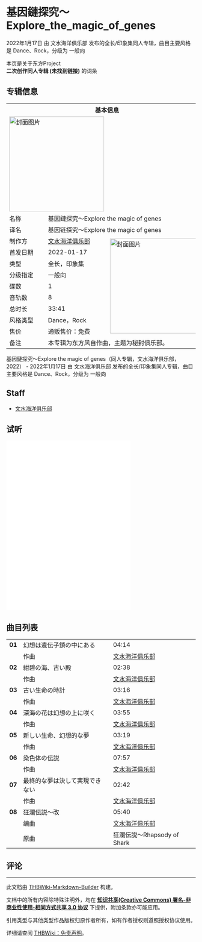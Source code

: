 # 基因鏈探究～Explore_the_magic_of_genes

<!-- source html: G:\repos\THBWiki-Markdown-Builder\THBWikiMarkdown\Temp\main\0\03\ns0%3A%E5%9F%BA%E5%9B%A0%E9%8F%88%E6%8E%A2%E7%A9%B6%EF%BD%9EExplore_the_magic_of_genes.html -->

2022年1月17日 由 文水海洋俱乐部  发布的全长/印象集同人专辑，曲目主要风格是 Dance、Rock，分级为 一般向

本页是关于东方Project  
 **二次创作同人专辑 (未找到链接)** 的词条
## 专辑信息

<table><tbody><tr><th colspan="3">基本信息</th></tr><tr><td class="cover-artwork-mobile" colspan="2"><a href="./文件-基因鏈探究～Explore_the_magic_of_genes封面.jpg.md" class="image" title="封面图片"><img alt="封面图片" src="https://upload.thwiki.cc/thumb/6/64/%E5%9F%BA%E5%9B%A0%E9%8F%88%E6%8E%A2%E7%A9%B6%EF%BD%9EExplore_the_magic_of_genes%E5%B0%81%E9%9D%A2.jpg/252px-%E5%9F%BA%E5%9B%A0%E9%8F%88%E6%8E%A2%E7%A9%B6%EF%BD%9EExplore_the_magic_of_genes%E5%B0%81%E9%9D%A2.jpg" decoding="async" loading="lazy" width="252" height="252" srcset="https://upload.thwiki.cc/thumb/6/64/%E5%9F%BA%E5%9B%A0%E9%8F%88%E6%8E%A2%E7%A9%B6%EF%BD%9EExplore_the_magic_of_genes%E5%B0%81%E9%9D%A2.jpg/378px-%E5%9F%BA%E5%9B%A0%E9%8F%88%E6%8E%A2%E7%A9%B6%EF%BD%9EExplore_the_magic_of_genes%E5%B0%81%E9%9D%A2.jpg 1.5x, https://upload.thwiki.cc/thumb/6/64/%E5%9F%BA%E5%9B%A0%E9%8F%88%E6%8E%A2%E7%A9%B6%EF%BD%9EExplore_the_magic_of_genes%E5%B0%81%E9%9D%A2.jpg/504px-%E5%9F%BA%E5%9B%A0%E9%8F%88%E6%8E%A2%E7%A9%B6%EF%BD%9EExplore_the_magic_of_genes%E5%B0%81%E9%9D%A2.jpg 2x" data-file-width="800" data-file-height="800"></a></td>
</tr><tr><td class="label">名称</td><td colspan="2"> 基因鏈探究～Explore the magic of genes </td></tr><tr><td class="label">译名</td><td colspan="2"> 基因链探究～Explore the magic of genes </td></tr><tr><td class="label">制作方</td><td><a href="./文水海洋俱乐部.md" title="文水海洋俱乐部">文水海洋俱乐部</a></td><td class="cover-artwork" rowspan="9" style="min-width:252px;"><a href="./文件-基因鏈探究～Explore_the_magic_of_genes封面.jpg.md" class="image" title="封面图片"><img alt="封面图片" src="https://upload.thwiki.cc/thumb/6/64/%E5%9F%BA%E5%9B%A0%E9%8F%88%E6%8E%A2%E7%A9%B6%EF%BD%9EExplore_the_magic_of_genes%E5%B0%81%E9%9D%A2.jpg/252px-%E5%9F%BA%E5%9B%A0%E9%8F%88%E6%8E%A2%E7%A9%B6%EF%BD%9EExplore_the_magic_of_genes%E5%B0%81%E9%9D%A2.jpg" decoding="async" loading="lazy" width="252" height="252" srcset="https://upload.thwiki.cc/thumb/6/64/%E5%9F%BA%E5%9B%A0%E9%8F%88%E6%8E%A2%E7%A9%B6%EF%BD%9EExplore_the_magic_of_genes%E5%B0%81%E9%9D%A2.jpg/378px-%E5%9F%BA%E5%9B%A0%E9%8F%88%E6%8E%A2%E7%A9%B6%EF%BD%9EExplore_the_magic_of_genes%E5%B0%81%E9%9D%A2.jpg 1.5x, https://upload.thwiki.cc/thumb/6/64/%E5%9F%BA%E5%9B%A0%E9%8F%88%E6%8E%A2%E7%A9%B6%EF%BD%9EExplore_the_magic_of_genes%E5%B0%81%E9%9D%A2.jpg/504px-%E5%9F%BA%E5%9B%A0%E9%8F%88%E6%8E%A2%E7%A9%B6%EF%BD%9EExplore_the_magic_of_genes%E5%B0%81%E9%9D%A2.jpg 2x" data-file-width="800" data-file-height="800"></a></td>
</tr><tr><td class="label">首发日期</td><td>2022-01-17</td></tr><tr><td class="label">类型</td><td>全长，印象集</td></tr><tr><td class="label">分级指定</td><td>一般向</td></tr><tr><td class="label">碟数</td><td>1</td></tr><tr><td class="label">音轨数</td><td>8</td></tr><tr><td class="label">总时长</td><td>33:41</td></tr><tr><td class="label">风格类型</td><td>Dance，Rock</td></tr><tr><td class="label">售价</td><td>通贩售价：免费</td></tr><tr><td class="label">备注</td><td colspan="2">本专辑为东方风自作曲，主题为秘封俱乐部。</td></tr></tbody></table>

基因鏈探究～Explore the magic of genes（同人专辑，文水海洋俱乐部，2022） - 2022年1月17日 由 文水海洋俱乐部  发布的全长/印象集同人专辑，曲目主要风格是 Dance、Rock，分级为 一般向
## Staff
- [文水海洋俱乐部](./文水海洋俱乐部.md)

## 试听
  
<iframe width="330" height="450" scrolling="no" frameborder="no" marginwidth="0" marginheight="0" sandbox="allow-scripts allow-same-origin" src="//music.163.com/outchain/player?type=1&amp;id=138964373&amp;height=430"></iframe>

  

## 曲目列表

<table><tbody><tr><td id="1" class="infoYL"><b>01</b></td><td id="幻想は遺伝子鎖の中にある" colspan="2" class="title">幻想は遺伝子鎖の中にある<span class="thcsearchlinks"><a rel="nofollow" class="external text" href="https://cd.thwiki.cc?arrange=文水海洋俱乐部&amp;fromwiki=基因鏈探究～Explore_the_magic_of_genes"><span title="搜索相似同人曲"></span></a></span></td><td class="time">04:14</td></tr><tr><td class="left"></td><td class="label">作曲</td><td class="text" colspan="2"><a href="./文水海洋俱乐部.md" title="文水海洋俱乐部">文水海洋俱乐部</a><span class="thcsearchlinks"><a rel="nofollow" class="external text" href="https://cd.thwiki.cc?arrange=，文水海洋俱乐部&amp;fromwiki=基因鏈探究～Explore_the_magic_of_genes"><span></span></a></span></td></tr>
<tr><td id="2" class="infoYL"><b>02</b></td><td id="紺碧の海、古い殿" colspan="2" class="title">紺碧の海、古い殿<span class="thcsearchlinks"><a rel="nofollow" class="external text" href="https://cd.thwiki.cc?arrange=文水海洋俱乐部&amp;fromwiki=基因鏈探究～Explore_the_magic_of_genes"><span title="搜索相似同人曲"></span></a></span></td><td class="time">02:38</td></tr><tr><td class="left"></td><td class="label">作曲</td><td class="text" colspan="2"><a href="./文水海洋俱乐部.md" title="文水海洋俱乐部">文水海洋俱乐部</a><span class="thcsearchlinks"><a rel="nofollow" class="external text" href="https://cd.thwiki.cc?arrange=，文水海洋俱乐部&amp;fromwiki=基因鏈探究～Explore_the_magic_of_genes"><span></span></a></span></td></tr>
<tr><td id="3" class="infoYL"><b>03</b></td><td id="古い生命の時計" colspan="2" class="title">古い生命の時計<span class="thcsearchlinks"><a rel="nofollow" class="external text" href="https://cd.thwiki.cc?arrange=文水海洋俱乐部&amp;fromwiki=基因鏈探究～Explore_the_magic_of_genes"><span title="搜索相似同人曲"></span></a></span></td><td class="time">03:16</td></tr><tr><td class="left"></td><td class="label">作曲</td><td class="text" colspan="2"><a href="./文水海洋俱乐部.md" title="文水海洋俱乐部">文水海洋俱乐部</a><span class="thcsearchlinks"><a rel="nofollow" class="external text" href="https://cd.thwiki.cc?arrange=，文水海洋俱乐部&amp;fromwiki=基因鏈探究～Explore_the_magic_of_genes"><span></span></a></span></td></tr>
<tr><td id="4" class="infoYL"><b>04</b></td><td id="深海の花は幻想の上に咲く" colspan="2" class="title">深海の花は幻想の上に咲く<span class="thcsearchlinks"><a rel="nofollow" class="external text" href="https://cd.thwiki.cc?arrange=文水海洋俱乐部&amp;fromwiki=基因鏈探究～Explore_the_magic_of_genes"><span title="搜索相似同人曲"></span></a></span></td><td class="time">03:55</td></tr><tr><td class="left"></td><td class="label">作曲</td><td class="text" colspan="2"><a href="./文水海洋俱乐部.md" title="文水海洋俱乐部">文水海洋俱乐部</a><span class="thcsearchlinks"><a rel="nofollow" class="external text" href="https://cd.thwiki.cc?arrange=，文水海洋俱乐部&amp;fromwiki=基因鏈探究～Explore_the_magic_of_genes"><span></span></a></span></td></tr>
<tr><td id="5" class="infoYL"><b>05</b></td><td id="新しい生命、幻想的な夢" colspan="2" class="title">新しい生命、幻想的な夢<span class="thcsearchlinks"><a rel="nofollow" class="external text" href="https://cd.thwiki.cc?arrange=文水海洋俱乐部&amp;fromwiki=基因鏈探究～Explore_the_magic_of_genes"><span title="搜索相似同人曲"></span></a></span></td><td class="time">03:19</td></tr><tr><td class="left"></td><td class="label">作曲</td><td class="text" colspan="2"><a href="./文水海洋俱乐部.md" title="文水海洋俱乐部">文水海洋俱乐部</a><span class="thcsearchlinks"><a rel="nofollow" class="external text" href="https://cd.thwiki.cc?arrange=，文水海洋俱乐部&amp;fromwiki=基因鏈探究～Explore_the_magic_of_genes"><span></span></a></span></td></tr>
<tr><td id="6" class="infoYL"><b>06</b></td><td id="染色体の伝説" colspan="2" class="title">染色体の伝説<span class="thcsearchlinks"><a rel="nofollow" class="external text" href="https://cd.thwiki.cc?arrange=文水海洋俱乐部&amp;fromwiki=基因鏈探究～Explore_the_magic_of_genes"><span title="搜索相似同人曲"></span></a></span></td><td class="time">07:57</td></tr><tr><td class="left"></td><td class="label">作曲</td><td class="text" colspan="2"><a href="./文水海洋俱乐部.md" title="文水海洋俱乐部">文水海洋俱乐部</a><span class="thcsearchlinks"><a rel="nofollow" class="external text" href="https://cd.thwiki.cc?arrange=，文水海洋俱乐部&amp;fromwiki=基因鏈探究～Explore_the_magic_of_genes"><span></span></a></span></td></tr>
<tr><td id="7" class="infoYL"><b>07</b></td><td id="最終的な夢は決して実現できない" colspan="2" class="title">最終的な夢は決して実現できない<span class="thcsearchlinks"><a rel="nofollow" class="external text" href="https://cd.thwiki.cc?arrange=文水海洋俱乐部&amp;fromwiki=基因鏈探究～Explore_the_magic_of_genes"><span title="搜索相似同人曲"></span></a></span></td><td class="time">02:42</td></tr><tr><td class="left"></td><td class="label">作曲</td><td class="text" colspan="2"><a href="./文水海洋俱乐部.md" title="文水海洋俱乐部">文水海洋俱乐部</a><span class="thcsearchlinks"><a rel="nofollow" class="external text" href="https://cd.thwiki.cc?arrange=，文水海洋俱乐部&amp;fromwiki=基因鏈探究～Explore_the_magic_of_genes"><span></span></a></span></td></tr>
<tr><td id="8" class="infoYL"><b>08</b></td><td id="狂瀾伝説～改" colspan="2" class="title">狂瀾伝説～改<span class="thcsearchlinks"><a rel="nofollow" class="external text" href="https://cd.thwiki.cc?arrange=文水海洋俱乐部&amp;ogmusic=狂瀾伝説～Rhapsody of Shark&amp;fromwiki=基因鏈探究～Explore_the_magic_of_genes"><span title="搜索相似同人曲"></span></a></span></td><td class="time">05:40</td></tr><tr><td class="left"></td><td class="label">编曲</td><td class="text" colspan="2"><a href="./文水海洋俱乐部.md" title="文水海洋俱乐部">文水海洋俱乐部</a><span class="thcsearchlinks"><a rel="nofollow" class="external text" href="https://cd.thwiki.cc?arrange=，文水海洋俱乐部&amp;fromwiki=基因鏈探究～Explore_the_magic_of_genes"><span></span></a></span></td></tr><tr><td class="left"></td><td class="label">原曲</td><td class="text" colspan="2"><span class="thcsearchlinks"><a rel="nofollow" class="external text" href="https://cd.thwiki.cc?ogmusic=狂瀾伝説～Rhapsody of Shark&amp;fromwiki=基因鏈探究～Explore_the_magic_of_genes"><span></span></a></span><div class="ogmusic">狂瀾伝説～Rhapsody of Shark</div></td></tr></tbody></table>


## 评论




---

此文档由 [THBWiki-Markdown-Builder](https://github.com/Delsin-Yu/THBWiki-Markdown-Builder) 构建。

文档中的所有内容除特殊注明外，均在 [**知识共享(Creative Commons) 署名-非商业性使用-相同方式共享 3.0 协议**](https://creativecommons.org/licenses/by-sa/3.0/deed.zh-hans) 下提供，附加条款亦可能应用。

引用类型与其他类型作品版权归原作者所有，如有作者授权则遵照授权协议使用。

详细请查阅 [THBWiki：免责声明](https://thbwiki.cc/THBWiki:%E5%85%8D%E8%B4%A3%E5%A3%B0%E6%98%8E)。

